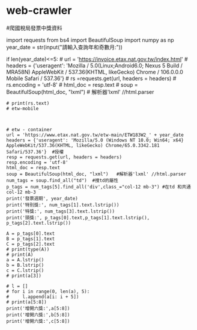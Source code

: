 # web-crawler
#爬國稅局發票中獎資料

import requests
from bs4 import BeautifulSoup
import numpy as np
year_date = str(input("請輸入查詢年和奇數月:"))


if len(year_date)<=5:
    # url = 'https://invoice.etax.nat.gov.tw/index.html'
    # headers = {'useragent': 'Mozilla / 5.0(Linux;Android6.0; Nexus 5 Build / MRA58N) AppleWebKit / 537.36(KHTML, likeGecko) Chrome / 106.0.0.0 Mobile Safari / 537.36'}
    # rs =requests.get(url, headers = headers)
    # rs.encoding = 'utf-8'
    # html_doc = resp.text
    # soup = BeautifulSoup(html_doc, "lxml")  # 解析器'lxml' //html.parser

    # print(rs.text)
    # etw-mobile



    # etw - container
    url = 'https://www.etax.nat.gov.tw/etw-main/ETW183W2_' + year_date
    headers = {'useragent': 'Mozilla/5.0 (Windows NT 10.0; Win64; x64} AppleWebKit/537.36(KHTML, likeGecko) Chrome/65.0.3342.181 Safari/537.36'}  #授權
    resp = requests.get(url, headers = headers)
    resp.encoding = 'utf-8'
    html_doc = resp.text
    soup = BeautifulSoup(html_doc, "lxml")   #解析器'lxml' //html.parser
    num_tags = soup.find_all("td")  #搜td的屬性
    p_tags = num_tags[5].find_all('div',class_="col-12 mb-3") #在td 和共通col-12 mb-3
    print('發票週期', year_date)
    print('特別獎:', num_tags[1].text.lstrip())
    print('特獎:', num_tags[3].text.lstrip())
    print('頭獎:', p_tags[0].text,p_tags[1].text.lstrip(), p_tags[2].text.lstrip())

    A = p_tags[0].text
    B = p_tags[1].text
    C = p_tags[2].text
    # print(type(A))
    # print(A)
    a = A.lstrip()
    b = B.lstrip()
    c = C.lstrip()
    # print(a[3])

    # l = []
    # for i in range(0, len(a), 5):
    #     l.append(a[i: i + 5])
    # print(a[5:8])
    print('增開六獎:',a[5:8])
    print('增開六獎:',b[5:8])
    print('增開六獎:',c[5:8])
